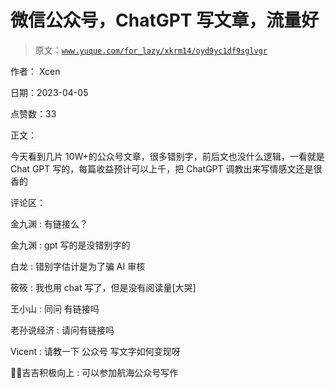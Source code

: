 # 微信公众号，ChatGPT 写文章，流量好

> 原文：[`www.yuque.com/for_lazy/xkrm14/oyd9yc1df9sglvgr`](https://www.yuque.com/for_lazy/xkrm14/oyd9yc1df9sglvgr)

作者： Xcen

日期：2023-04-05

点赞数：33

正文：

今天看到几片 10W+的公众号文章，很多错别字，前后文也没什么逻辑，一看就是 Chat GPT 写的，每篇收益预计可以上千，把 ChatGPT 调教出来写情感文还是很香的

评论区：

金九渊 : 有链接么？

金九渊 : gpt 写的是没错别字的

白龙 : 错别字估计是为了骗 AI 审核

筱筱 : 我也用 chat 写了，但是没有阅读量[大哭]

王小山 : 同问 有链接吗

老孙说经济 : 请问有链接吗

Vicent : 请教一下 公众号 写文字如何变现呀

💪🏻吉吉积极向上 : 可以参加航海公众号写作

